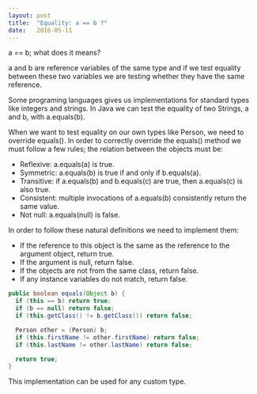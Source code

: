 ```yaml
---
layout: post
title:  "Equality: a == b ?"
date:   2016-05-11
---
```


a == b; what does it means?

a and b are reference variables of the same type and if we test equality between these two variables we are testing whether they have the same reference.

Some programing languages gives us implementations for standard types like integers and strings. In Java we can test the equality of two Strings, a and b, with a.equals(b).

When we want to test equality on our own types like Person, we need to override equals(). In order to correctly override the equals() method we must follow a few rules; the relation between the objects must be:

* Reflexive: a.equals(a) is true.
* Symmetric: a.equals(b) is true if and only if b.equals(a).
* Transitive: if a.equals(b) and b.equals(c) are true, then a.equals(c) is also true.
* Consistent: multiple invocations of a.equals(b) consistently return the same value.
* Not null: a.equals(null) is false.

In order to follow these natural definitions we need to implement them:

* If the reference to this object is the same as the reference to the argument object, return true.
* If the argument is null, return false.
* If the objects are not from the same class, return false.
* If any instance variables do not match, return false.

```java
public boolean equals(Object b) {
  if (this == b) return true;
  if (b == null) return false;
  if (this.getClass() != b.getClass()) return false;

  Person other = (Person) b;
  if (this.firstName != other.firstName) return false;
  if (this.lastName != other.lastName) return false;

  return true;
}
```

This implementation can be used for any custom type.

